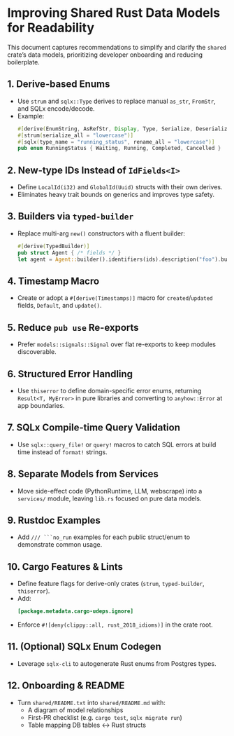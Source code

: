 # Improving Shared Rust Data Models for Readability

This document captures recommendations to simplify and clarify the `shared` crate’s data models, prioritizing developer onboarding and reducing boilerplate.

## 1. Derive-based Enums
- Use `strum` and `sqlx::Type` derives to replace manual `as_str`, `FromStr`, and SQLx encode/decode.
- Example:
  ```rust
  #[derive(EnumString, AsRefStr, Display, Type, Serialize, Deserialize)]
  #[strum(serialize_all = "lowercase")]
  #[sqlx(type_name = "running_status", rename_all = "lowercase")]
  pub enum RunningStatus { Waiting, Running, Completed, Cancelled }
  ```

## 2. New-type IDs Instead of `IdFields<I>`
- Define `LocalId(i32)` and `GlobalId(Uuid)` structs with their own derives.
- Eliminates heavy trait bounds on generics and improves type safety.

## 3. Builders via `typed-builder`
- Replace multi-arg `new()` constructors with a fluent builder:
  ```rust
  #[derive(TypedBuilder)]
  pub struct Agent { /* fields */ }
  let agent = Agent::builder().identifiers(ids).description("foo").build();
  ```

## 4. Timestamp Macro
- Create or adopt a `#[derive(Timestamps)]` macro for `created`/`updated` fields, `Default`, and `update()`.

## 5. Reduce `pub use` Re-exports
- Prefer `models::signals::Signal` over flat re-exports to keep modules discoverable.

## 6. Structured Error Handling
- Use `thiserror` to define domain-specific error enums, returning `Result<T, MyError>` in pure libraries and converting to `anyhow::Error` at app boundaries.

## 7. SQLx Compile-time Query Validation
- Use `sqlx::query_file!` or `query!` macros to catch SQL errors at build time instead of `format!` strings.

## 8. Separate Models from Services
- Move side-effect code (PythonRuntime, LLM, webscrape) into a `services/` module, leaving `lib.rs` focused on pure data models.

## 9. Rustdoc Examples
- Add `/// ```no_run` examples for each public struct/enum to demonstrate common usage.

## 10. Cargo Features & Lints
- Define feature flags for derive-only crates (`strum`, `typed-builder`, `thiserror`).
- Add:
  ```toml
  [package.metadata.cargo-udeps.ignore]
  ```
- Enforce `#![deny(clippy::all, rust_2018_idioms)]` in the crate root.

## 11. (Optional) SQLx Enum Codegen
- Leverage `sqlx-cli` to autogenerate Rust enums from Postgres types.

## 12. Onboarding & README
- Turn `shared/README.txt` into `shared/README.md` with:
  - A diagram of model relationships
  - First-PR checklist (e.g. `cargo test`, `sqlx migrate run`)
  - Table mapping DB tables ↔ Rust structs
